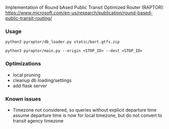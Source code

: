 Implementation of Round bAsed Public Transit Optimized Router (RAPTOR): https://www.microsoft.com/en-us/research/publication/round-based-public-transit-routing/

### Usage

```
python3 pyraptor/db_loader.py static/bart.gtfs.zip

python3 pyraptor/main.py --origin <STOP_ID> --dest <STOP_ID>
```

### Optimizations

- local pruning
- cleanup db loading/settings
- add flask server

### Known issues

- Timezone not considered, so queries without explicit departure time assume departure time is now for local timezone, but do not convert to transit agency timezone

